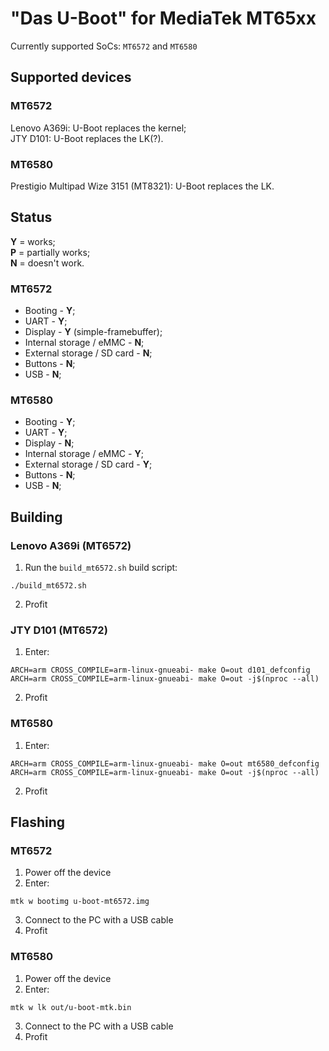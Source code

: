# "Das U-Boot" for MediaTek MT65xx
Currently supported SoCs: `MT6572` and `MT6580`
## Supported devices
### MT6572
Lenovo A369i: U-Boot replaces the kernel;\
JTY D101: U-Boot replaces the LK(?).
### MT6580
Prestigio Multipad Wize 3151 (MT8321): U-Boot replaces the LK.

## Status
**Y** = works;\
**P** = partially works;\
**N** = doesn't work.

### MT6572
* Booting - **Y**;
* UART - **Y**;
* Display - **Y** (simple-framebuffer);
* Internal storage / eMMC - **N**;
* External storage / SD card - **N**;
* Buttons - **N**;
* USB - **N**;

### MT6580
* Booting - **Y**;
* UART - **Y**;
* Display - **N**;
* Internal storage / eMMC - **Y**;
* External storage / SD card - **Y**;
* Buttons - **N**;
* USB - **N**;

## Building
### Lenovo A369i (MT6572)
1. Run the `build_mt6572.sh` build script:
```
./build_mt6572.sh
```
2. Profit

### JTY D101 (MT6572)
1. Enter:
```
ARCH=arm CROSS_COMPILE=arm-linux-gnueabi- make O=out d101_defconfig
ARCH=arm CROSS_COMPILE=arm-linux-gnueabi- make O=out -j$(nproc --all)
```
2. Profit

### MT6580
1. Enter:
```
ARCH=arm CROSS_COMPILE=arm-linux-gnueabi- make O=out mt6580_defconfig
ARCH=arm CROSS_COMPILE=arm-linux-gnueabi- make O=out -j$(nproc --all)
```
2. Profit

## Flashing
### MT6572
1. Power off the device
2. Enter:
```
mtk w bootimg u-boot-mt6572.img
```
3. Connect to the PC with a USB cable
4. Profit

### MT6580
1. Power off the device
2. Enter:
```
mtk w lk out/u-boot-mtk.bin
```
3. Connect to the PC with a USB cable
4. Profit
